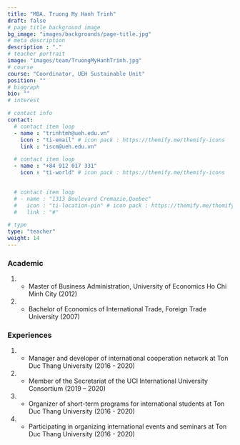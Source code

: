 ```yaml
---
title: "MBA. Truong My Hanh Trinh"
draft: false
# page title background image
bg_image: "images/backgrounds/page-title.jpg"
# meta description
description : "."
# teacher portrait
image: "images/team/TruongMyHanhTrinh.jpg"
# course
course: "Coordinator, UEH Sustainable Unit"
position: ""
# biograph
bio: ""
# interest

# contact info
contact:
  # contact item loop
  - name : "trinhtmh@ueh.edu.vn"
    icon : "ti-email" # icon pack : https://themify.me/themify-icons
    link : "iscm@ueh.edu.vn"

  # contact item loop
  - name : "+84 912 017 331"
    icon : "ti-world" # icon pack : https://themify.me/themify-icons
  

  # contact item loop
  # - name : "1313 Boulevard Cremazie,Quebec"
  #   icon : "ti-location-pin" # icon pack : https://themify.me/themify-icons
  #   link : "#"

# type
type: "teacher"
weight: 14
---
```


### Academic
1. * Master of Business Administration, University of Economics Ho Chi Minh City (2012)
1. * Bachelor of Economics of International Trade, Foreign Trade University (2007)

### Experiences
1. * Manager and developer of international cooperation network at Ton Duc Thang University (2016 - 2020)
1. * Member of the Secretariat of the UCI International University Consortium (2019 – 2020)
1. * Organizer of short-term programs for international students at Ton Duc Thang University (2016 - 2020)
1. * Participating in organizing international events and seminars at Ton Duc Thang University (2016 - 2020)

